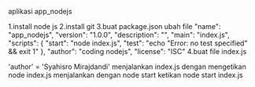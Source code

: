 aplikasi app_nodejs

1.install node js
2.install git
3.buat package.json
ubah file "name": "app_nodejs",
  "version": "1.0.0",
  "description": "",
  "main": "index.js",
  "scripts": {
    "start": "node index.js",
    "test": "echo \"Error: no test specified\" && exit 1"
  },
  "author": "coding nodejs",
  "license": "ISC"
4.buat file index.js

'author' = 'Syahisro Mirajdandi'
menjalankan index.js dengan mengetikan node index.js
menjalankan dengan node start ketikan node start index.js


